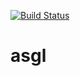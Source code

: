[![Build Status](https://travis-ci.org/kisp/asgl.svg?branch=master)](https://travis-ci.org/kisp/asgl)

# asgl
